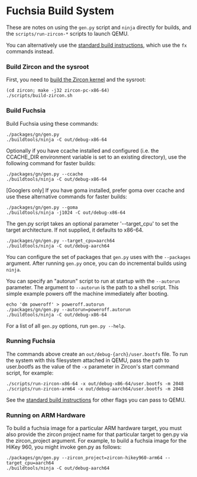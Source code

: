 # Fuchsia Build System

These are notes on using the `gen.py` script and `ninja` directly for builds,
and the `scripts/run-zircon-*` scripts to launch QEMU.

You can alternatively use the [standard build instructions](https://fuchsia.googlesource.com/docs/+/master/getting_started.md#Setup-Build-Environment),
which use the `fx` commands instead.

### Build Zircon and the sysroot

First, you need to
[build the Zircon kernel](https://fuchsia.googlesource.com/zircon/+/master/docs/getting_started.md)
and the sysroot:

```
(cd zircon; make -j32 zircon-pc-x86-64)
./scripts/build-zircon.sh
```

### Build Fuchsia

Build Fuchsia using these commands:

```
./packages/gn/gen.py
./buildtools/ninja -C out/debug-x86-64
```

Optionally if you have ccache installed and configured (i.e. the CCACHE_DIR
environment variable is set to an existing directory), use the following command
for faster builds:

```
./packages/gn/gen.py --ccache
./buildtools/ninja -C out/debug-x86-64
```

[Googlers only] If you have goma installed, prefer goma over ccache and use
these alternative commands for faster builds:

```
./packages/gn/gen.py --goma
./buildtools/ninja -j1024 -C out/debug-x86-64
```

The gen.py script takes an optional parameter '--target\_cpu' to set the target
architecture. If not supplied, it defaults to x86-64.

```
./packages/gn/gen.py --target_cpu=aarch64
./buildtools/ninja -C out/debug-aarch64
```

You can configure the set of packages that `gen.py` uses with the `--packages`
argument. After running `gen.py` once, you can do incremental builds using
`ninja`.

You can specify an "autorun" script to run at startup with the `--autorun`
parameter. The argument to `--autorun` is the path to a shell script.
This simple example powers off the machine immediately after booting.

```
echo 'dm poweroff' > poweroff.autorun
./packages/gn/gen.py --autorun=poweroff.autorun
./buildtools/ninja -C out/debug-x86-64
```

For a list of all `gen.py` options, run `gen.py --help`.

### Running Fuchsia

The commands above create an `out/debug-{arch}/user.bootfs` file. To run the
system with this filesystem attached in QEMU, pass the path to user.bootfs as
the value of the `-x` parameter in Zircon's start command script, for example:

```
./scripts/run-zircon-x86-64 -x out/debug-x86-64/user.bootfs -m 2048
./scripts/run-zircon-arm64 -x out/debug-aarch64/user.bootfs -m 2048
```

See the [standard build instructions](https://fuchsia.googlesource.com/docs/+/master/getting_started.md#Boot-from-QEMU)
for other flags you can pass to QEMU.

[zircon]: https://fuchsia.googlesource.com/zircon/+/HEAD/docs/getting_started.md "Zircon"


### Running on ARM Hardware

To build a fuchsia image for a particular ARM hardware target, you must also
provide the zircon project name for that particular target to gen.py via the
zircon_project argument. For example, to build a fuchsia image for the
HiKey 960, you might invoke gen.py as follows:

```
./packages/gn/gen.py --zircon_project=zircon-hikey960-arm64 --target_cpu=aarch64
./buildtools/ninja -C out/debug-aarch64
```
